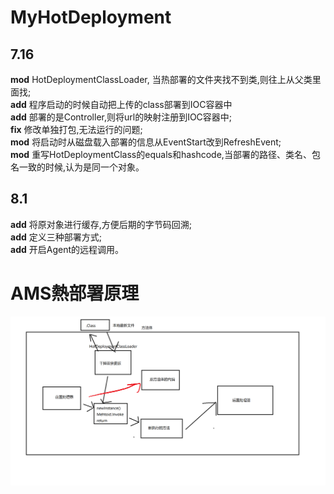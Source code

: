 # MyHotDeployment

## 7.16
**mod** HotDeploymentClassLoader, 当热部署的文件夹找不到类,则往上从父类里面找;<br>
**add** 程序启动的时候自动把上传的class部署到IOC容器中<br>
**add** 部署的是Controller,则将url的映射注册到IOC容器中;<br>
**fix** 修改单独打包,无法运行的问题;<br>
**mod** 将启动时从磁盘载入部署的信息从EventStart改到RefreshEvent;<br>
**mod** 重写HotDeploymentClass的equals和hashcode,当部署的路径、类名、包名一致的时候,认为是同一个对象。<br>

## 8.1
**add** 将原对象进行缓存,方便后期的字节码回溯;<br>
**add** 定义三种部署方式;<br>
**add** 开启Agent的远程调用。<br>

<h1>AMS熱部署原理</h1>
<img src="./img/热部署.png">